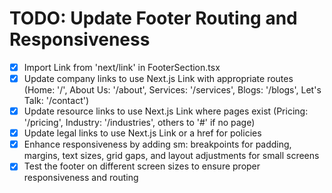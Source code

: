 # TODO: Update Footer Routing and Responsiveness

- [x] Import Link from 'next/link' in FooterSection.tsx
- [x] Update company links to use Next.js Link with appropriate routes (Home: '/', About Us: '/about', Services: '/services', Blogs: '/blogs', Let's Talk: '/contact')
- [x] Update resource links to use Next.js Link where pages exist (Pricing: '/pricing', Industry: '/industries', others to '#' if no page)
- [x] Update legal links to use Next.js Link or a href for policies
- [x] Enhance responsiveness by adding sm: breakpoints for padding, margins, text sizes, grid gaps, and layout adjustments for small screens
- [x] Test the footer on different screen sizes to ensure proper responsiveness and routing
